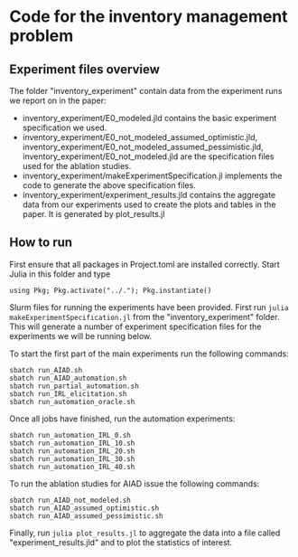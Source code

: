 # Code for the inventory management problem

## Experiment files overview
The folder "inventory_experiment" contain data from the experiment runs we report on in the paper:
- inventory_experiment/E0_modeled.jld contains the basic experiment specification we used.
- inventory_experiment/E0_not_modeled_assumed_optimistic.jld, inventory_experiment/E0_not_modeled_assumed_pessimistic.jld, inventory_experiment/E0_not_modeled.jld are the specification files used for the ablation studies.
- inventory_experiment/makeExperimentSpecification.jl implements the code to generate the above specification files.
- inventory_experiment/experiment_results.jld contains the aggregate data from our experiments used to create the plots and tables in the paper. It is generated by plot_results.jl

## How to run

First ensure that all packages in Project.toml are installed correctly. Start Julia in this folder and type
```
using Pkg; Pkg.activate("../."); Pkg.instantiate()
```

Slurm files for running the experiments have been provided. First run `julia makeExperimentSpecification.jl` from the "inventory_experiment" folder. This will generate a number of experiment specification files for the experiments we will be running below.

To start the first part of the main experiments run the following commands:

```
sbatch run_AIAD.sh
sbatch run_AIAD_automation.sh
sbatch run_partial_automation.sh
sbatch run_IRL_elicitation.sh
sbatch run_automation_oracle.sh
```

Once all jobs have finished, run the automation experiments:
```
sbatch run_automation_IRL_0.sh
sbatch run_automation_IRL_10.sh
sbatch run_automation_IRL_20.sh
sbatch run_automation_IRL_30.sh
sbatch run_automation_IRL_40.sh
```

To run the ablation studies for AIAD issue the following commands:
```
sbatch run_AIAD_not_modeled.sh
sbatch run_AIAD_assumed_optimistic.sh
sbatch run_AIAD_assumed_pessimistic.sh
```

Finally, run `julia plot_results.jl` to aggregate the data into a file called "experiment_results.jld" and to plot the statistics of interest.
